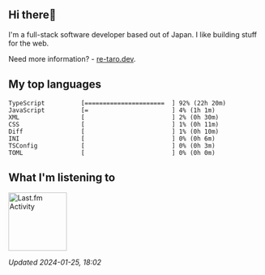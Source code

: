 <!-- deno-fmt-ignore-file -->
## Hi there👋

I'm a full-stack software developer based out of Japan. I like building stuff for the web.

Need more information? - [re-taro.dev](https://re-taro.dev).



## My top languages

```
TypeScript          [======================  ] 92% (22h 20m)
JavaScript          [=                       ] 4% (1h 1m)
XML                 [                        ] 2% (0h 30m)
CSS                 [                        ] 1% (0h 11m)
Diff                [                        ] 1% (0h 10m)
INI                 [                        ] 0% (0h 6m)
TSConfig            [                        ] 0% (0h 3m)
TOML                [                        ] 0% (0h 0m)
```


## What I'm listening to


<a href="https://github.com/kiosion/toru">
  <picture>
    <source media="(prefers-color-scheme: dark)" srcset="https://toru.kio.dev/api/v1/re-taro?blur&border_width=0&border_radius=26&theme=nord">
    <source media="(prefers-color-scheme: light)" srcset="https://toru.kio.dev/api/v1/re-taro?blur&border_width=0&border_radius=26&theme=light">
    <img alt="Last.fm Activity" src="https://toru.kio.dev/api/v1/re-taro?blur&border_width=0&border_radius=26" height="115" />
  </picture>
</a>

<br />

_Updated 2024-01-25, 18:02_
